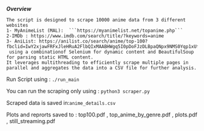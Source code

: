 

***Overview***

```
The script is designed to scrape 10000 anime data from 3 different websites 
1- MyAnimeList (MAL):  ```https://myanimelist.net/topanime.php```
2-IMDb : https://www.imdb.com/search/title/?keywords=anime
3- AniList: https://anilist.co/search/anime/top-100?fbclid=IwY2xjawFRFxJleHRuA2FlbQIxMAABHWgq5I0pDoFJzDLBpaQNpx9NMS0Yqp1xUfHruU8WsMYAgL0X_cBWFGNnXQ_aem_xw299XsavXYX8I7Kki8UrA'
 using a combinationof Selenium for dynamic content and BeautifulSoup  for parsing static HTML content.
It leverages multithreading to efficiently scrape multiple pages in parallel and aggregates the data into a CSV file for further analysis.

```


Run Script using : ```./run_main```

You can run the scraping only using : ```python3 scraper.py```

Scraped data is saved in:```anime_details.csv```
 
Plots and reprorts saved to : top100.pdf , top_anime_by_genre.pdf  , plots.pdf , still_streaming.pdf
